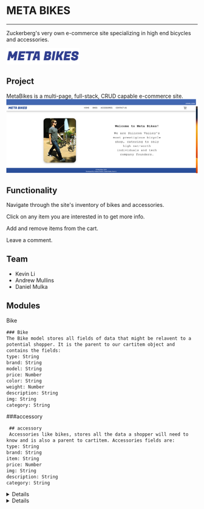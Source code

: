 # META BIKES

---

Zuckerberg's very own e-commerce site specializing in high end bicycles and accessories.

![logo](./client/imgs/logo.png)


## Project 
MetaBikes is a multi-page, full-stack, CRUD capable e-commerce site. 
![Meta Bikes Landing Page](./client/imgs/landing.png)

## Functionality 

Navigate through the site's inventory of bikes and accessories.  

Click on any item you are interested in to get more info. 

Add and remove items from the cart.

Leave a comment. 


## Team 
- Kevin Li
- Andrew Mullins
- Daniel Mulka

## Modules 

<bike>
    <summery>Bike</summery>

    ### Bike
    The Bike model stores all fields of data that might be relavent to a potential shopper. It is the parent to our cartitem object and contains the fields: 
    type: String
    brand: String
    model: String
    price: Number
    color: String
    weight: Number
    description: String
    img: String
    category: String 

</bike>

<accessories>
    <summery>###accessory</summery>

     ## accessory 
     Accessories like bikes, stores all the data a shopper will need to know and is also a parent to cartitem. Accessories fields are:
    type: String 
    brand: String
    item: String
    price: Number
    img: String
    description: String 
    category: String 
     

</details>

<details>
    <summery>cartitem</summery>

     ## cartitem

</details>

<details>
    <summery>comment</summery>

     ## comment
</details>





